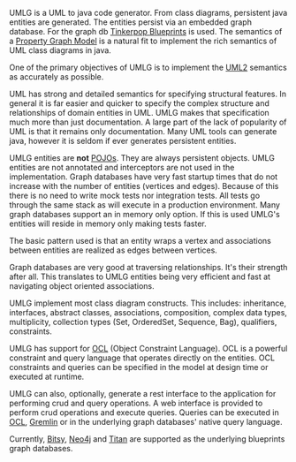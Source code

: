 <!-- Introduction -->

UMLG is a UML to java code generator. From class diagrams, persistent java entities are generated. The entities persist
via an embedded graph database. For the graph db [Tinkerpop Blueprints](http://blueprints.tinkerpop.com) is used. The 
semantics of a [Property Graph Model](https://github.com/tinkerpop/blueprints/wiki/Property-Graph-Model) is a natural fit to
implement the rich semantics of UML class diagrams in java.

One of the primary objectives of UMLG is to implement the [UML2](http://www.omg.org/spec/UML/2.4.1/Superstructure/PDF)
semantics as accurately as possible.

UML has strong and detailed semantics for specifying structural features. In general it is far easier and quicker to
specify the complex structure and relationships of domain entities in UML. UMLG makes that specification much more than
just documentation. A large part of the lack of popularity of UML is that it remains only documentation. Many UML tools
can generate java, however it is seldom if ever generates persistent entities.

UMLG entities are **not** [POJOs](http://en.wikipedia.org/wiki/Plain_Old_Java_Object). They are always persistent objects.
UMLG entities are not annotated and interceptors are not used in the implementation. Graph databases have very fast
startup times that do not increase with the number of entities (vertices and edges). Because of this there is no
need to write mock tests nor integration tests. All tests go through the same stack as will execute in a production
environment. Many graph databases support an in memory only option. If this is used UMLG's entities will reside in memory
only making tests faster.

The basic pattern used is that an entity wraps a vertex and associations between entities are realized as edges between vertices.

Graph databases are very good at traversing relationships. It's their strength after all. This translates to UMLG entities
being very efficient and fast at navigating object oriented associations.

UMLG implement most class diagram constructs. This includes: inheritance, interfaces, abstract
classes, associations, composition, complex data types, multiplicity, collection types (Set, OrderedSet, Sequence, Bag),
qualifiers, constraints.

UMLG has support for [OCL](href="http://www.omg.org/spec/OCL/2.3.1/PDF") (Object Constraint Language). OCL is a
powerful constraint and query language that operates directly on the entities. OCL constraints and queries can be specified
in the model at design time or executed at runtime.

UMLG can also, optionally, generate a rest interface to the application for performing crud and query operations. A web
interface is provided to perform crud operations and execute queries. Queries can be executed in [OCL](http://www.omg.org/spec/OCL/2.3.1/PDF),
[Gremlin](https://github.com/tinkerpop/gremlin/wiki) or in the underlying graph databases' native query language.

Currently, [Bitsy](https://bitbucket.org/lambdazen/bitsy/wiki/Home), [Neo4j](http://www.neo4j.org/) and
[Titan](https://github.com/thinkaurelius/titan/wiki) are supported as the underlying blueprints graph databases.